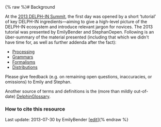 {% raw %}# Background

At the [2013 DELPH-IN Summit](https://blog.inductorsoftware.com/docsproto/summits/SaarlandTop), the first day was opened by
a short ‘tutorial’ of key DELPH-IN ingredients—aiming to give a
high-level picture of the DELPH-IN ecosystem and introduce relevant
jargon for novices. The 2013 tutorial was presented by
EmilyBender and StephanOepen. Following
is an über-summary of the material presented (including that which we
didn't have time for, as well as further addenda after the fact):

- [Processing](https://blog.inductorsoftware.com/docsproto/howto/DelphinTutorial_Processing)
- [Grammars](https://blog.inductorsoftware.com/docsproto/howto/DelphinTutorial_Grammars)
- [Formalisms](https://blog.inductorsoftware.com/docsproto/howto/DelphinTutorial_Formalisms)
- [Distributions](https://blog.inductorsoftware.com/docsproto/howto/DelphinTutorial_Distributions)

Please give feedback (e.g. on remaining open questions, inaccuracies, or
omissions) to Emily and Stephan.

Another source of terms and definitions is the (more than mildly
out-of-date) [DelphinGlossary](https://blog.inductorsoftware.com/docsproto/summits/DelphinGlossary).

### How to cite this resource

Last update: 2013-07-30 by EmilyBender [[edit](https://github.com/delph-in/docs/wiki/DelphinTutorial/_edit)]{% endraw %}